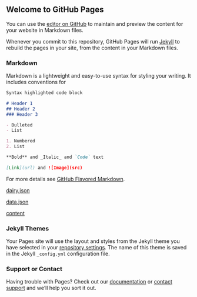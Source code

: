 ## Welcome to GitHub Pages

You can use the [editor on GitHub](https://github.com/satsin06/coachappapi/edit/gh-pages/index.md) to maintain and preview the content for your website in Markdown files.

Whenever you commit to this repository, GitHub Pages will run [Jekyll](https://jekyllrb.com/) to rebuild the pages in your site, from the content in your Markdown files.

### Markdown

Markdown is a lightweight and easy-to-use syntax for styling your writing. It includes conventions for

```markdown
Syntax highlighted code block

# Header 1
## Header 2
### Header 3

- Bulleted
- List

1. Numbered
2. List

**Bold** and _Italic_ and `Code` text

[Link](url) and ![Image](src)
```

For more details see [GitHub Flavored Markdown](https://guides.github.com/features/mastering-markdown/).

[dairy.json](https://satsin06.github.io/customApis/dairy.json)

[data.json](https://satsin06.github.io/customApis/data.json)

[content](https://satsin06.github.io/customApis/content.json)

### Jekyll Themes

Your Pages site will use the layout and styles from the Jekyll theme you have selected in your [repository settings](https://github.com/satsin06/coachappapi/settings/pages). The name of this theme is saved in the Jekyll `_config.yml` configuration file.

### Support or Contact

Having trouble with Pages? Check out our [documentation](https://docs.github.com/categories/github-pages-basics/) or [contact support](https://support.github.com/contact) and we’ll help you sort it out.
